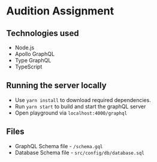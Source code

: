 # Audition Assignment

## Technologies used

- Node.js
- Apollo GraphQL
- Type GraphQL
- TypeScript

## Running the server locally

- Use `yarn install` to download required dependencies.
- Run `yarn start` to build and start the graphQL server
- Open playground via `localhost:4000/graphql`

## Files

- GraphQL Schema file - `/schema.gql`
- Database Schema file - `src/config/db/database.sql`
